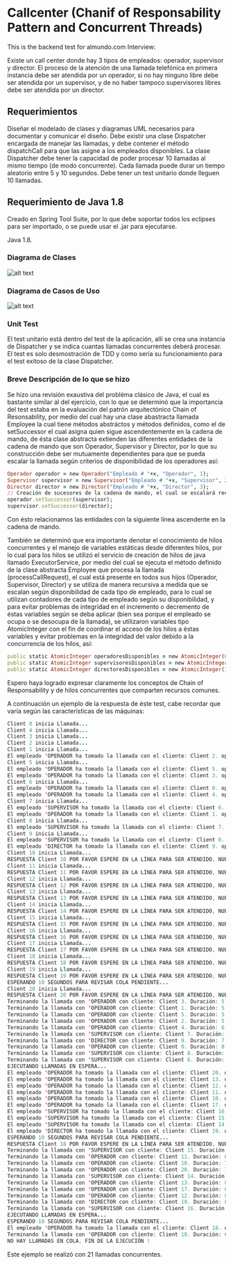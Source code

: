 # Callcenter (Chanif of Responsability Pattern and Concurrent Threads)
This is the backend test for almundo.com Interview:

Existe un call center donde hay 3 tipos de empleados: operador,
supervisor y director. El proceso de la atención de una llamada
telefónica en primera instancia debe ser atendida por un operador, si
no hay ninguno libre debe ser atendida por un supervisor, y de no
haber tampoco supervisores libres debe ser atendida por un director.

## Requerimientos
Diseñar el modelado de clases y diagramas UML necesarios
para documentar y comunicar el diseño.
Debe existir una clase Dispatcher encargada de manejar las
llamadas, y debe contener el método dispatchCall para que las
asigne a los empleados disponibles.
La clase Dispatcher debe tener la capacidad de poder procesar
10 llamadas al mismo tiempo (de modo concurrente).
Cada llamada puede durar un tiempo aleatorio entre 5 y 10
segundos.
Debe tener un test unitario donde lleguen 10 llamadas.

## Requerimiento de Java 1.8
Creado en Spring Tool Suite, por lo que debe soportar todos los eclipses para ser importado, o se puede usar el .jar para ejecutarse.

Java 1.8.

### Diagrama de Clases
![alt text](https://raw.githubusercontent.com/darmandovargas/callcenter/master/Diagrama%20de%20Clases%20Callcenter%20almundo.com%20.png)

### Diagrama de Casos de Uso
![alt text](https://raw.githubusercontent.com/darmandovargas/callcenter/master/Diagrama%20de%20Casos%20de%20Uso%20Callcenter%20almundo.com%20.png)

### Unit Test
El test unitario está dentro del test de la aplicación, allí se crea una instancia de Dispatcher y se indica cuantas llamadas concurrentes deberá procesar. El test es solo desmostración de TDD y como sería su funcionamiento para el test exitoso de la clase Dispatcher.

### Breve Descripción de lo que se hizo
Se hizo una revisión exaustiva del probléma clásico de Java, el cual es bastante similar al del ejercicio, con lo que se determinó que la importancia del test estaba en la evaluación del patrón arquitectónico Chain of Resonsability, por medio del cual hay una clase abastracta llamada Employee la cual tiene métodos abstráctos y métodos definidos, como el de setSuccessor el cual asigna quien sigue ascendentemente en la cadena de mando, de ésta clase abstracta extienden las diferentes entidades de la cadena de mando que son Operador, Supervisor y Director, por lo que su construcción debe ser mutuamente dependientes para que se pueda escalar la llamada según criterios de disponibilidad de los operadores así:

```ruby
Operador operador = new Operador("Empleado # "+x, "Operador", 1);
Supervisor supervisor = new Supervisor("Empleado # "+x, "Supervisor", 2);
Director director = new Director("Empleado # "+x, "Director", 3);
// Creación de sucesores de la cadena de mando, el cual se escalará recursivamente con base en la disponibilidad de cada tipo de empleado.
operador.setSuccessor(supervisor);
supervisor.setSuccessor(director);
```

Con ésto relacionamos las entidades con la siguiente línea ascendente en la cadena de mando.

También se determinó que era importante denotar el conocimiento de hilos concurrentes y el manejo de variables estáticas desde diferentes hilos, por lo cual para los hilos se utilizó el servicio de creación de hilos de java llamado ExecutorService, por medio del cual se ejecuta el método definido de la clase abstracta Employee que procesa la llamada (processCallRequest), el cual está presente en todos sus hijos (Operador, Supervisor, Director) y se utiliza de manera recursiva a medida que se escalan según disponibilidad de cada tipo de empleado, para lo cual se utilizan contadores de cada tipo de empleado según su disponibilidad, y para evitar problemas de integridad en el incremento o decremento de éstas variables según se deba aplicar (bien sea porque el empleado se ocupa o se desocupa de la llamada), se utilizaron variables tipo AtomicInteger con el fin de coordinar el acceso de los hilos a éstas variables y evitar problemas en la integridad del valor debido a la concurrencia de los hilos, así:

```ruby
public static AtomicInteger operadoresDisponibles = new AtomicInteger(6);
public static AtomicInteger supervisoresDisponibles = new AtomicInteger(3);
public static AtomicInteger directoresDisponibles = new AtomicInteger(1);
```

Espero haya logrado expresar claramente los conceptos de Chain of Responsability y de hilos concurrentes que comparten recursos comunes.

A continuación un ejemplo de la respuesta de éste test, cabe recordar que varía según las características de las máquinas:

```java
Client 0 inicia Llamada...
Client 4 inicia Llamada...
Client 3 inicia Llamada...
Client 2 inicia Llamada...
Client 1 inicia Llamada...
El empleado 'OPERADOR ha tomado la llamada con el cliente: Client 2. operadoresAvailable:2, supervisoresAvailable:3, directoresAvailable: 1
Client 5 inicia Llamada...
El empleado 'OPERADOR ha tomado la llamada con el cliente: Client 5. operadoresAvailable:0, supervisoresAvailable:3, directoresAvailable: 1
El empleado 'OPERADOR ha tomado la llamada con el cliente: Client 3. operadoresAvailable:3, supervisoresAvailable:3, directoresAvailable: 1
Client 6 inicia Llamada...
El empleado 'OPERADOR ha tomado la llamada con el cliente: Client 0. operadoresAvailable:4, supervisoresAvailable:3, directoresAvailable: 1
El empleado 'OPERADOR ha tomado la llamada con el cliente: Client 4. operadoresAvailable:4, supervisoresAvailable:3, directoresAvailable: 1
Client 7 inicia Llamada...
El empleado 'SUPERVISOR ha tomado la llamada con el cliente: Client 6. operadoresAvailable:0, supervisoresAvailable:2, directoresAvailable: 1
El empleado 'OPERADOR ha tomado la llamada con el cliente: Client 1. operadoresAvailable:1, supervisoresAvailable:3, directoresAvailable: 1
Client 8 inicia Llamada...
El empleado 'SUPERVISOR ha tomado la llamada con el cliente: Client 7. operadoresAvailable:0, supervisoresAvailable:1, directoresAvailable: 1
Client 9 inicia Llamada...
El empleado 'SUPERVISOR ha tomado la llamada con el cliente: Client 8. operadoresAvailable:0, supervisoresAvailable:0, directoresAvailable: 1
El empleado 'DIRECTOR ha tomado la llamada con el cliente: Client 9. operadoresAvailable:0, supervisoresAvailable:0, directoresAvailable: 0
Client 10 inicia Llamada...
RESPUESTA Client 10 POR FAVOR ESPERE EN LA LÍNEA PARA SER ATENDIDO, NUESTROS AGENTES ESTÁN OCUPADOS, REMITIREMOS SU LLAMADA AL PRIMER AGENTE DISPONIBLE...
Client 11 inicia Llamada...
RESPUESTA Client 11 POR FAVOR ESPERE EN LA LÍNEA PARA SER ATENDIDO, NUESTROS AGENTES ESTÁN OCUPADOS, REMITIREMOS SU LLAMADA AL PRIMER AGENTE DISPONIBLE...
Client 12 inicia Llamada...
RESPUESTA Client 12 POR FAVOR ESPERE EN LA LÍNEA PARA SER ATENDIDO, NUESTROS AGENTES ESTÁN OCUPADOS, REMITIREMOS SU LLAMADA AL PRIMER AGENTE DISPONIBLE...
Client 13 inicia Llamada...
RESPUESTA Client 13 POR FAVOR ESPERE EN LA LÍNEA PARA SER ATENDIDO, NUESTROS AGENTES ESTÁN OCUPADOS, REMITIREMOS SU LLAMADA AL PRIMER AGENTE DISPONIBLE...
Client 14 inicia Llamada...
RESPUESTA Client 14 POR FAVOR ESPERE EN LA LÍNEA PARA SER ATENDIDO, NUESTROS AGENTES ESTÁN OCUPADOS, REMITIREMOS SU LLAMADA AL PRIMER AGENTE DISPONIBLE...
Client 15 inicia Llamada...
RESPUESTA Client 15 POR FAVOR ESPERE EN LA LÍNEA PARA SER ATENDIDO, NUESTROS AGENTES ESTÁN OCUPADOS, REMITIREMOS SU LLAMADA AL PRIMER AGENTE DISPONIBLE...
Client 16 inicia Llamada...
RESPUESTA Client 16 POR FAVOR ESPERE EN LA LÍNEA PARA SER ATENDIDO, NUESTROS AGENTES ESTÁN OCUPADOS, REMITIREMOS SU LLAMADA AL PRIMER AGENTE DISPONIBLE...
Client 17 inicia Llamada...
RESPUESTA Client 17 POR FAVOR ESPERE EN LA LÍNEA PARA SER ATENDIDO, NUESTROS AGENTES ESTÁN OCUPADOS, REMITIREMOS SU LLAMADA AL PRIMER AGENTE DISPONIBLE...
Client 18 inicia Llamada...
RESPUESTA Client 18 POR FAVOR ESPERE EN LA LÍNEA PARA SER ATENDIDO, NUESTROS AGENTES ESTÁN OCUPADOS, REMITIREMOS SU LLAMADA AL PRIMER AGENTE DISPONIBLE...
Client 19 inicia Llamada...
RESPUESTA Client 19 POR FAVOR ESPERE EN LA LÍNEA PARA SER ATENDIDO, NUESTROS AGENTES ESTÁN OCUPADOS, REMITIREMOS SU LLAMADA AL PRIMER AGENTE DISPONIBLE...
ESPERANDO 10 SEGUNDOS PARA REVISAR COLA PENDIENTE...
Client 20 inicia Llamada...
RESPUESTA Client 20 POR FAVOR ESPERE EN LA LÍNEA PARA SER ATENDIDO, NUESTROS AGENTES ESTÁN OCUPADOS, REMITIREMOS SU LLAMADA AL PRIMER AGENTE DISPONIBLE...
Terminando la llamada con 'OPERADOR con cliente: Client 3. Duración: 5 segundos
Terminando la llamada con 'OPERADOR con cliente: Client 1. Duración: 5 segundos
Terminando la llamada con 'OPERADOR con cliente: Client 5. Duración: 5 segundos
Terminando la llamada con 'OPERADOR con cliente: Client 2. Duración: 5 segundos
Terminando la llamada con 'OPERADOR con cliente: Client 4. Duración: 6 segundos
Terminando la llamada con 'SUPERVISOR con cliente: Client 7. Duración: 6 segundos
Terminando la llamada con 'DIRECTOR con cliente: Client 9. Duración: 7 segundos
Terminando la llamada con 'OPERADOR con cliente: Client 0. Duración: 8 segundos
Terminando la llamada con 'SUPERVISOR con cliente: Client 8. Duración: 9 segundos
Terminando la llamada con 'SUPERVISOR con cliente: Client 6. Duración: 9 segundos
EJECUTANDO LLAMADAS EN ESPERA...
El empleado 'OPERADOR ha tomado la llamada con el cliente: Client 20. operadoresAvailable:5, supervisoresAvailable:3, directoresAvailable: 1
El empleado 'OPERADOR ha tomado la llamada con el cliente: Client 13. operadoresAvailable:4, supervisoresAvailable:3, directoresAvailable: 1
El empleado 'OPERADOR ha tomado la llamada con el cliente: Client 12. operadoresAvailable:3, supervisoresAvailable:3, directoresAvailable: 1
El empleado 'OPERADOR ha tomado la llamada con el cliente: Client 11. operadoresAvailable:2, supervisoresAvailable:3, directoresAvailable: 1
El empleado 'OPERADOR ha tomado la llamada con el cliente: Client 10. operadoresAvailable:1, supervisoresAvailable:3, directoresAvailable: 1
El empleado 'OPERADOR ha tomado la llamada con el cliente: Client 17. operadoresAvailable:0, supervisoresAvailable:3, directoresAvailable: 1
El empleado 'SUPERVISOR ha tomado la llamada con el cliente: Client 16. operadoresAvailable:0, supervisoresAvailable:2, directoresAvailable: 1
El empleado 'SUPERVISOR ha tomado la llamada con el cliente: Client 15. operadoresAvailable:0, supervisoresAvailable:1, directoresAvailable: 1
El empleado 'SUPERVISOR ha tomado la llamada con el cliente: Client 14. operadoresAvailable:0, supervisoresAvailable:0, directoresAvailable: 1
El empleado 'DIRECTOR ha tomado la llamada con el cliente: Client 19. operadoresAvailable:0, supervisoresAvailable:0, directoresAvailable: 0
ESPERANDO 10 SEGUNDOS PARA REVISAR COLA PENDIENTE...
RESPUESTA Client 18 POR FAVOR ESPERE EN LA LÍNEA PARA SER ATENDIDO, NUESTROS AGENTES ESTÁN OCUPADOS, REMITIREMOS SU LLAMADA AL PRIMER AGENTE DISPONIBLE...
Terminando la llamada con 'SUPERVISOR con cliente: Client 15. Duración: 5 segundos
Terminando la llamada con 'OPERADOR con cliente: Client 11. Duración: 6 segundos
Terminando la llamada con 'OPERADOR con cliente: Client 10. Duración: 7 segundos
Terminando la llamada con 'OPERADOR con cliente: Client 20. Duración: 7 segundos
Terminando la llamada con 'SUPERVISOR con cliente: Client 14. Duración: 7 segundos
Terminando la llamada con 'OPERADOR con cliente: Client 13. Duración: 8 segundos
Terminando la llamada con 'OPERADOR con cliente: Client 17. Duración: 8 segundos
Terminando la llamada con 'OPERADOR con cliente: Client 12. Duración: 8 segundos
Terminando la llamada con 'DIRECTOR con cliente: Client 19. Duración: 8 segundos
Terminando la llamada con 'SUPERVISOR con cliente: Client 16. Duración: 8 segundos
EJECUTANDO LLAMADAS EN ESPERA...
ESPERANDO 10 SEGUNDOS PARA REVISAR COLA PENDIENTE...
El empleado 'OPERADOR ha tomado la llamada con el cliente: Client 18. operadoresAvailable:5, supervisoresAvailable:3, directoresAvailable: 1
Terminando la llamada con 'OPERADOR con cliente: Client 18. Duración: 6 segundos
NO HAY LLAMADAS EN COLA, FIN DE LA EJECUCIÓN !
```

Este ejemplo se realizó con 21 llamadas concurrentes.
